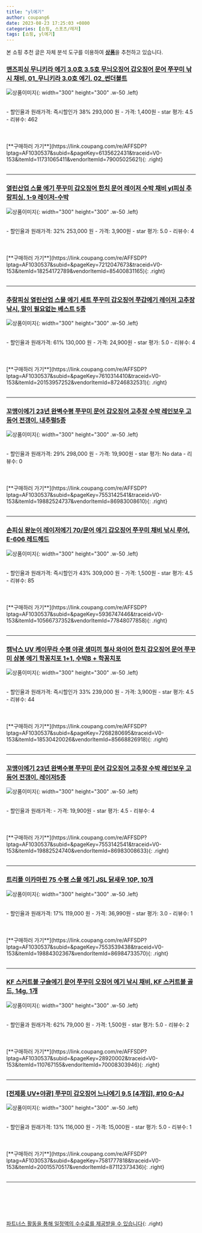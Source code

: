 ```yaml
---
title: "yl에기"
author: coupang6
date: 2023-08-23 17:25:03 +0800
categories: [쇼핑, 스포츠/레저]
tags: [쇼핑, yl에기]
---
```


본 쇼핑 추천 글은 자체 분석 도구를 이용하여 [**상품**](https://link.coupang.com/a/bao1ui)을 추천하고 있습니다.

### [맨즈피싱 무니키라 에기 3.0호 3.5호 무늬오징어 갑오징어 문어 쭈꾸미 낚시 채비, 01_무니키라 3.0호 에기, 02_썬더볼트](https://link.coupang.com/re/AFFSDP?lptag=AF1030537&subid=&pageKey=6135622431&traceid=V0-153&itemId=11731065411&vendorItemId=79005025621)

![상품이미지](https://thumbnail9.coupangcdn.com/thumbnails/remote/230x230ex/image/vendor_inventory/773c/7344c6963d310b2d0c8575a1731adfffd43bde128f1d13ae63ddefbc1f37.jpg){: width="300" height="300" .w-50 .left}


<br>
- 할인율과 원래가격: 즉시할인가 38%  293,000   원
- 가격: 1,400원
- star 평가: 4.5
- 리뷰수: 462
<br>
<br>
<br>
<br>
[**구매하러 가기**](https://link.coupang.com/re/AFFSDP?lptag=AF1030537&subid=&pageKey=6135622431&traceid=V0-153&itemId=11731065411&vendorItemId=79005025621){: .right}
<br>
<br>

---

### [열린산업 스몰 에기 쭈꾸미 갑오징어 한치 문어 레이저 수박 채비 yl피싱 추랑피싱, 1-9 레이저-수박](https://link.coupang.com/re/AFFSDP?lptag=AF1030537&subid=&pageKey=7212047673&traceid=V0-153&itemId=18254172789&vendorItemId=85400831165)

![상품이미지](https://thumbnail7.coupangcdn.com/thumbnails/remote/230x230ex/image/vendor_inventory/7fed/d43de15053e8c44a66991246c03a4f52d96654d0a1766a6058c542419afc.jpg){: width="300" height="300" .w-50 .left}


<br>
- 할인율과 원래가격: 32%  253,000   원
- 가격: 3,900원
- star 평가: 5.0
- 리뷰수: 4
<br>
<br>
<br>
<br>
[**구매하러 가기**](https://link.coupang.com/re/AFFSDP?lptag=AF1030537&subid=&pageKey=7212047673&traceid=V0-153&itemId=18254172789&vendorItemId=85400831165){: .right}
<br>
<br>

---

### [추랑피싱 열린산업 스몰 에기 세트 쭈꾸미 갑오징어 쭈갑에기 레이저 고추장 낚시, 말이 필요없는 베스트 5종](https://link.coupang.com/re/AFFSDP?lptag=AF1030537&subid=&pageKey=7610314410&traceid=V0-153&itemId=20153957252&vendorItemId=87246832531)

![상품이미지](https://thumbnail8.coupangcdn.com/thumbnails/remote/230x230ex/image/vendor_inventory/eefc/638f64496d593370867c93f8c29adafdb61776d08a652612e4c41705ad94.jpg){: width="300" height="300" .w-50 .left}


<br>
- 할인율과 원래가격: 61%  130,000   원
- 가격: 24,900원
- star 평가: 5.0
- 리뷰수: 4
<br>
<br>
<br>
<br>
[**구매하러 가기**](https://link.coupang.com/re/AFFSDP?lptag=AF1030537&subid=&pageKey=7610314410&traceid=V0-153&itemId=20153957252&vendorItemId=87246832531){: .right}
<br>
<br>

---

### [꼬맹이에기 23년 완벽수평 쭈꾸미 문어 갑오징어 고추장 수박 레인보우 고등어 전갱이, 내추럴5종](https://link.coupang.com/re/AFFSDP?lptag=AF1030537&subid=&pageKey=7553142541&traceid=V0-153&itemId=19882524737&vendorItemId=86983008610)

![상품이미지](https://thumbnail10.coupangcdn.com/thumbnails/remote/230x230ex/image/vendor_inventory/2c5c/c31ac67803b0cbc05cfa0c938a1482e434cee881eefaf428beffde0c2d1e.jpg){: width="300" height="300" .w-50 .left}


<br>
- 할인율과 원래가격: 29%  298,000   원
- 가격: 19,900원
- star 평가: No data
- 리뷰수: 0
<br>
<br>
<br>
<br>
[**구매하러 가기**](https://link.coupang.com/re/AFFSDP?lptag=AF1030537&subid=&pageKey=7553142541&traceid=V0-153&itemId=19882524737&vendorItemId=86983008610){: .right}
<br>
<br>

---

### [손피싱 왕눈이 레이저에기 70/문어 애기 갑오징어 쭈꾸미 채비 낚시 루어, E-606 레드헤드](https://link.coupang.com/re/AFFSDP?lptag=AF1030537&subid=&pageKey=5936747446&traceid=V0-153&itemId=10566737352&vendorItemId=77848077858)

![상품이미지](https://thumbnail9.coupangcdn.com/thumbnails/remote/230x230ex/image/vendor_inventory/d4b7/f83014f8f1d3f43b300da14fe782b41915041244c91dc572556a1d95f863.jpg){: width="300" height="300" .w-50 .left}


<br>
- 할인율과 원래가격: 즉시할인가 43%  309,000   원
- 가격: 1,500원
- star 평가: 4.5
- 리뷰수: 85
<br>
<br>
<br>
<br>
[**구매하러 가기**](https://link.coupang.com/re/AFFSDP?lptag=AF1030537&subid=&pageKey=5936747446&traceid=V0-153&itemId=10566737352&vendorItemId=77848077858){: .right}
<br>
<br>

---

### [캠낙스 UV 케이무라 수평 야광 생미끼 철사 와이어 한치 갑오징어 문어 쭈꾸미 삼봉 에기 학꽁치포 1+1, 수박B + 학꽁치포](https://link.coupang.com/re/AFFSDP?lptag=AF1030537&subid=&pageKey=7268280695&traceid=V0-153&itemId=18530420026&vendorItemId=85668826918)

![상품이미지](https://thumbnail9.coupangcdn.com/thumbnails/remote/230x230ex/image/vendor_inventory/69a3/47f7f4160550024cc6290d57c268b2c5c57ae20df21ad57199b062804cf5.png){: width="300" height="300" .w-50 .left}


<br>
- 할인율과 원래가격: 즉시할인가 33%  239,000   원
- 가격: 3,900원
- star 평가: 4.5
- 리뷰수: 44
<br>
<br>
<br>
<br>
[**구매하러 가기**](https://link.coupang.com/re/AFFSDP?lptag=AF1030537&subid=&pageKey=7268280695&traceid=V0-153&itemId=18530420026&vendorItemId=85668826918){: .right}
<br>
<br>

---

### [꼬맹이에기 23년 완벽수평 쭈꾸미 문어 갑오징어 고추장 수박 레인보우 고등어 전갱이, 레이저5종](https://link.coupang.com/re/AFFSDP?lptag=AF1030537&subid=&pageKey=7553142541&traceid=V0-153&itemId=19882524740&vendorItemId=86983008633)

![상품이미지](https://thumbnail8.coupangcdn.com/thumbnails/remote/230x230ex/image/vendor_inventory/c06f/5210434ed1c5948d97634eef71e026f681081069ac45c5eda4360ee44c18.jpg){: width="300" height="300" .w-50 .left}


<br>
- 할인율과 원래가격: 
- 가격: 19,900원
- star 평가: 4.5
- 리뷰수: 4
<br>
<br>
<br>
<br>
[**구매하러 가기**](https://link.coupang.com/re/AFFSDP?lptag=AF1030537&subid=&pageKey=7553142541&traceid=V0-153&itemId=19882524740&vendorItemId=86983008633){: .right}
<br>
<br>

---

### [트리플 이카마린 75 수평 스몰 에기 JSL 닭새우 10P, 10개](https://link.coupang.com/re/AFFSDP?lptag=AF1030537&subid=&pageKey=7553539438&traceid=V0-153&itemId=19884302367&vendorItemId=86984733570)

![상품이미지](https://thumbnail7.coupangcdn.com/thumbnails/remote/230x230ex/image/vendor_inventory/d1c6/f7c4fcac4b88af773e9ef44b96d6c92d217dd77b101d81c43d21dc18dfe6.jpg){: width="300" height="300" .w-50 .left}


<br>
- 할인율과 원래가격: 17%  119,000   원
- 가격: 36,990원
- star 평가: 3.0
- 리뷰수: 1
<br>
<br>
<br>
<br>
[**구매하러 가기**](https://link.coupang.com/re/AFFSDP?lptag=AF1030537&subid=&pageKey=7553539438&traceid=V0-153&itemId=19884302367&vendorItemId=86984733570){: .right}
<br>
<br>

---

### [KF 스커트볼 구슬에기 문어 쭈꾸미 오징어 에기 낚시 채비, KF 스커트볼 골드, 14g, 1개](https://link.coupang.com/re/AFFSDP?lptag=AF1030537&subid=&pageKey=28920002&traceid=V0-153&itemId=110767155&vendorItemId=70008303946)

![상품이미지](https://thumbnail10.coupangcdn.com/thumbnails/remote/230x230ex/image/vendor_inventory/b7ba/a4ca5483f97e422cd692bd94923ef7f64270f70f083a493a0d84dc0d9dfd.jpg){: width="300" height="300" .w-50 .left}


<br>
- 할인율과 원래가격: 62%  79,000   원
- 가격: 1,500원
- star 평가: 5.0
- 리뷰수: 2
<br>
<br>
<br>
<br>
[**구매하러 가기**](https://link.coupang.com/re/AFFSDP?lptag=AF1030537&subid=&pageKey=28920002&traceid=V0-153&itemId=110767155&vendorItemId=70008303946){: .right}
<br>
<br>

---

### [[전제품 UV+야광] 쭈꾸미 갑오징어 느나에기 9.5 [4개입], #10 G-AJ](https://link.coupang.com/re/AFFSDP?lptag=AF1030537&subid=&pageKey=7581777818&traceid=V0-153&itemId=20015570517&vendorItemId=87112373436)

![상품이미지](https://thumbnail8.coupangcdn.com/thumbnails/remote/230x230ex/image/vendor_inventory/8952/be507f87acddc448d168008bc7c82819fa61a92efec9bc63195517328829.jpg){: width="300" height="300" .w-50 .left}


<br>
- 할인율과 원래가격: 13%  116,000   원
- 가격: 15,000원
- star 평가: 5.0
- 리뷰수: 1
<br>
<br>
<br>
<br>
[**구매하러 가기**](https://link.coupang.com/re/AFFSDP?lptag=AF1030537&subid=&pageKey=7581777818&traceid=V0-153&itemId=20015570517&vendorItemId=87112373436){: .right}
<br>
<br>

---
<br><br><br><br><br> [파트너스 활동을 통해 일정액의 수수료를 제공받을 수 있습니다](https://link.coupang.com/a/bao1ui){: .right}